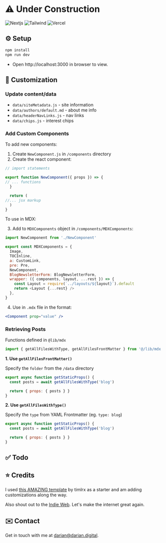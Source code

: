 # ⚠️ Under Construction

![Nextjs](https://img.shields.io/badge/next.js-000000?style=for-the-badge&logo=nextdotjs&logoColor=white) ![Tailwind](https://img.shields.io/badge/Tailwind_CSS-38B2AC?style=for-the-badge&logo=tailwind-css&logoColor=white) ![Vercel](https://img.shields.io/badge/Vercel-000000?style=for-the-badge&logo=vercel&logoColor=white)

## ⚙️ Setup

```bash
npm install
npm run dev
```

- Open http://localhost:3000 in browser to view.

## 🎨 Customization

### Update content/data

- `data/siteMetadata.js` - site information
- `data/authors/default.md` - about me info
- `data/headerNavLinks.js` - nav links
- `data/chips.js` - interest chips

### Add Custom Components

To add new components:

1. Create `NewComponent.js` in `/components` directory
2. Create the react component:

```js
// import statements

export function NewComponent({ props }) => {
// ... functions
  }

  return (
//... jsx markup
  )
}

```

To use in MDX:

3. Add to `MDXComponents` object in `/components/MDXComponents`:

```js
import NewComponent from './NewComponent'

export const MDXComponents = {
  Image,
  TOCInline,
  a: CustomLink,
  pre: Pre,
  NewComponent,
  BlogNewsletterForm: BlogNewsletterForm,
  wrapper: ({ components, layout, ...rest }) => {
    const Layout = require(`../layouts/${layout}`).default
    return <Layout {...rest} />
  },
}
```

4. Use in `.mdx` file in the format:

```jsx
<Component prop="value" />
```

### Retrieving Posts

Functions defined in `@lib/mdx`

```js
import { getAllFilesWithType, getAllFilesFrontMatter } from '@/lib/mdx'
```

**1. Use `getAllFilesFrontMatter()`**

Specify the `folder` from the `/data` directory

```js
export async function getStaticProps() {
  const posts = await getAllFilesWithType('blog')

  return { props: { posts } }
}
```

**2. Use `getAllFilesWithType()`**

Specify the `type` from YAML Frontmatter (eg. `type: blog`)

```js
export async function getStaticProps() {
  const posts = await getAllFilesWithType('blog')

  return { props: { posts } }
}
```

## ✅ Todo

## ⭐️ Credits

I used [this AMAZING template](https://github.com/timlrx/tailwind-nextjs-starter-blog) by timlrx as a starter and am adding customizations along the way.

Also shout out to the [Indie Web](https://indieweb.org/). Let's make the internet great again.

## ✉️ Contact

Get in touch with me at [darian@darian.digital](mailto:darian@darian.digital).
